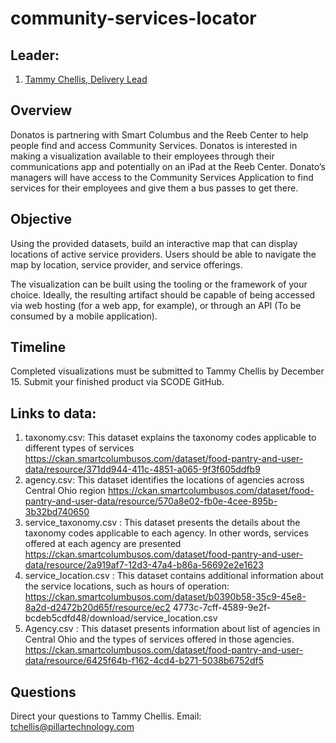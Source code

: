 # community-services-locator

## Leader: 
1. [Tammy Chellis, Delivery Lead](mailto:tchellis@pillartechnology.com)

## Overview
Donatos is partnering with Smart Columbus and the Reeb Center to help people find and access
Community Services. Donatos is interested in making a visualization available to their employees through
their communications app and potentially on an iPad at the Reeb Center. Donato’s managers will have
access to the Community Services Application to find services for their employees and give them a bus
passes to get there.

## Objective
Using the provided datasets, build an interactive map that can display locations of active service
providers. Users should be able to navigate the map by location, service provider, and service
offerings.

The visualization can be built using the tooling or the framework of your choice. Ideally, the
resulting artifact should be capable of being accessed via web hosting (for a web app, for
example), or through an API (To be consumed by a mobile application).

## Timeline
Completed visualizations must be submitted to Tammy Chellis by December 15. Submit your
finished product via SCODE GitHub.

## Links to data:
1. taxonomy.csv: This dataset explains the taxonomy codes applicable to different types of
services
https://ckan.smartcolumbusos.com/dataset/food-pantry-and-user-data/resource/371dd944-411c-4851-a065-9f3f605ddfb9
2. agency.csv: This dataset identifies the locations of agencies across Central Ohio region
https://ckan.smartcolumbusos.com/dataset/food-pantry-and-user-data/resource/570a8e02-fb0e-4cee-895b-3b32bd740650
3. service_taxonomy.csv : This dataset presents the details about the taxonomy codes applicable
to each agency. In other words, services offered at each agency are presented
https://ckan.smartcolumbusos.com/dataset/food-pantry-and-user-data/resource/2a919af7-12d3-47a4-b86a-56692e2e1623
4. service_location.csv : This dataset contains additional information about the service locations,
such as hours of operation:
https://ckan.smartcolumbusos.com/dataset/b0390b58-35c9-45e8-8a2d-d2472b20d65f/resource/ec2
4773c-7cff-4589-9e2f-bcdeb5cdfd48/download/service_location.csv
5. Agency.csv : This dataset presents information about list of agencies in Central Ohio and the types of services offered in those agencies.
https://ckan.smartcolumbusos.com/dataset/food-pantry-and-user-data/resource/6425f64b-f162-4cd4-b271-5038b6752df5


## Questions
Direct your questions to Tammy Chellis.
Email: tchellis@pillartechnology.com
